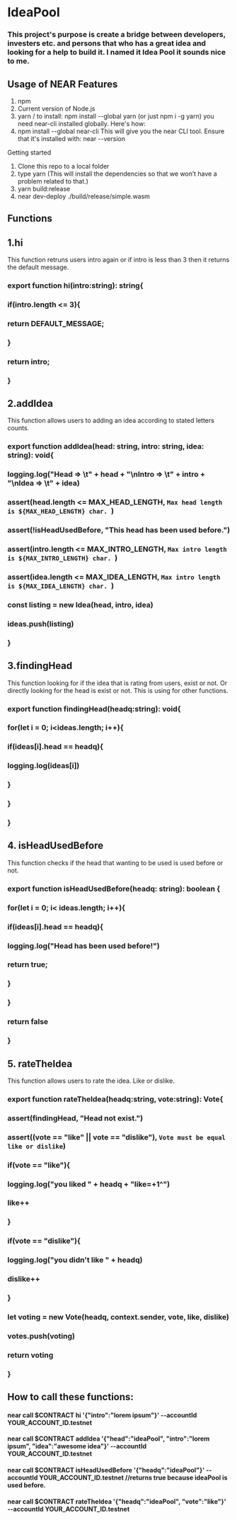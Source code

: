# IdeaPool

### This project's purpose is create a bridge between developers, investers etc. and persons that who has a great idea and looking for a help to build it. I named it Idea Pool it sounds nice to me.

## Usage of NEAR Features

1. npm
2. Current version of Node.js
3. yarn / to install: npm install --global yarn (or just npm i -g yarn) you need near-cli installed globally. Here's how:
4. npm install --global near-cli This will give you the near CLI tool. Ensure that it's installed with: near --version

Getting started
1. Clone this repo to a local folder
2. type yarn (This will install the dependencies so that we won’t have a problem related to that.)
3. yarn build:release
4. near dev-deploy ./build/release/simple.wasm

## Functions

## 1.hi
This function retruns users intro again or if intro is less than 3 then it returns the default message.
### export function hi(intro:string): string{
###  if(intro.length <= 3){
###    return DEFAULT_MESSAGE;
###  }
###  return intro;
### }

## 2.addIdea
This function allows users to adding an idea according to stated letters counts.
### export function addIdea(head: string, intro: string, idea: string): void{
###  logging.log("Head => \t" + head + "\nIntro => \t" + intro + "\nIdea => \t" + idea)
###  assert(head.length <= MAX_HEAD_LENGTH, `Max head length is ${MAX_HEAD_LENGTH} char. `)
###  assert(!isHeadUsedBefore, "This head has been used before.")
###  assert(intro.length <= MAX_INTRO_LENGTH, `Max intro length is ${MAX_INTRO_LENGTH} char. `)
###  assert(idea.length <= MAX_IDEA_LENGTH, `Max intro length is ${MAX_IDEA_LENGTH} char. `)
###  const listing = new Idea(head, intro, idea)
###  ideas.push(listing)
### }

## 3.findingHead
This function looking for if the idea that is rating from users, exist or not. Or directly looking for the head is exist or not. This is using for other functions.
### export function findingHead(headq:string): void{
###  for(let i = 0; i<ideas.length; i++){
###    if(ideas[i].head == headq){  
###      logging.log(ideas[i])
###    }
###  }
### }

## 4. isHeadUsedBefore
This function checks if the head that wanting to be used is used before or not.
### export function isHeadUsedBefore(headq: string): boolean {
###  for(let i = 0; i< ideas.length; i++){
###   if(ideas[i].head == headq){
###     logging.log("Head has been used before!")
###      return true;
###    }
###  }  
###  return false
### }

## 5. rateTheIdea
This function allows users to rate the idea. Like or dislike.
### export function rateTheIdea(headq:string, vote:string): Vote{
###  assert(findingHead, "Head not exist.")
###  assert((vote == "like" || vote == "dislike"), `Vote must be equal like or dislike`)
###  if(vote == "like"){
###    logging.log("you liked " + headq + "like=+1^")
###    like++
###  }
###  if(vote == "dislike"){
###    logging.log("you didn't like " + headq)
###    dislike++
###  }
###  let voting = new Vote(headq, context.sender, vote, like, dislike)
###  votes.push(voting)
###  return voting
### }  
## How to call these functions:
#### near call $CONTRACT hi '{"intro":"lorem ipsum"}' --accountId YOUR_ACCOUNT_ID.testnet
#### near call $CONTRACT addIdea '{"head":"ideaPool", "intro":"lorem ipsum", "idea":"awesome idea"}' --accountId YOUR_ACCOUNT_ID.testnet
#### near call $CONTRACT isHeadUsedBefore '{"headq":"ideaPool"}' --accountId YOUR_ACCOUNT_ID.testnet //returns true because ideaPool is used before.
#### near call $CONTRACT rateTheIdea '{"headq":"ideaPool", "vote":"like"}' --accountId YOUR_ACCOUNT_ID.testnet
